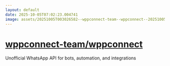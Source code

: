 ```yaml
---
layout: default
date: 2025-10-05T07:02:23.004741
image: assets/20251005T003026582--wppconnect-team--wppconnect--20251005T003502787--cropped.png
---
```


# [wppconnect-team/wppconnect](https://github.com/wppconnect-team/wppconnect)

Unofficial WhatsApp API for bots, automation, and integrations
